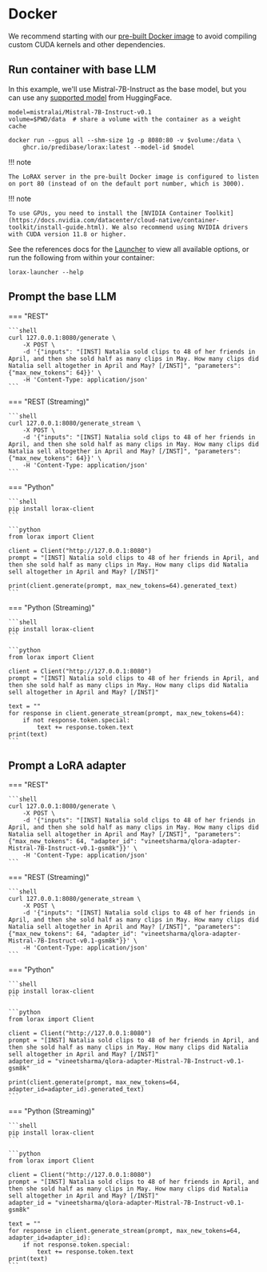 # Docker

We recommend starting with our [pre-built Docker image](https://ghcr.io/predibase/lorax) to avoid compiling custom CUDA kernels and other dependencies.

## Run container with base LLM

In this example, we'll use Mistral-7B-Instruct as the base model, but you can use any [supported model](../models/base_models.md) from HuggingFace.

```shell
model=mistralai/Mistral-7B-Instruct-v0.1
volume=$PWD/data  # share a volume with the container as a weight cache

docker run --gpus all --shm-size 1g -p 8080:80 -v $volume:/data \
    ghcr.io/predibase/lorax:latest --model-id $model
```
!!! note
    
    The LoRAX server in the pre-built Docker image is configured to listen on port 80 (instead of on the default port number, which is 3000).

!!! note
    
    To use GPUs, you need to install the [NVIDIA Container Toolkit](https://docs.nvidia.com/datacenter/cloud-native/container-toolkit/install-guide.html). We also recommend using NVIDIA drivers with CUDA version 11.8 or higher.

See the references docs for the [Launcher](../reference/launcher.md) to view all available options, or run the following from within your container:

```
lorax-launcher --help
```

## Prompt the base LLM

=== "REST"

    ```shell
    curl 127.0.0.1:8080/generate \
        -X POST \
        -d '{"inputs": "[INST] Natalia sold clips to 48 of her friends in April, and then she sold half as many clips in May. How many clips did Natalia sell altogether in April and May? [/INST]", "parameters": {"max_new_tokens": 64}}' \
        -H 'Content-Type: application/json'
    ```

=== "REST (Streaming)"

    ```shell
    curl 127.0.0.1:8080/generate_stream \
        -X POST \
        -d '{"inputs": "[INST] Natalia sold clips to 48 of her friends in April, and then she sold half as many clips in May. How many clips did Natalia sell altogether in April and May? [/INST]", "parameters": {"max_new_tokens": 64}}' \
        -H 'Content-Type: application/json'
    ```

=== "Python"

    ```shell
    pip install lorax-client
    ```

    ```python
    from lorax import Client

    client = Client("http://127.0.0.1:8080")
    prompt = "[INST] Natalia sold clips to 48 of her friends in April, and then she sold half as many clips in May. How many clips did Natalia sell altogether in April and May? [/INST]"

    print(client.generate(prompt, max_new_tokens=64).generated_text)
    ```

=== "Python (Streaming)"

    ```shell
    pip install lorax-client
    ```

    ```python
    from lorax import Client

    client = Client("http://127.0.0.1:8080")
    prompt = "[INST] Natalia sold clips to 48 of her friends in April, and then she sold half as many clips in May. How many clips did Natalia sell altogether in April and May? [/INST]"

    text = ""
    for response in client.generate_stream(prompt, max_new_tokens=64):
        if not response.token.special:
            text += response.token.text
    print(text)
    ```

## Prompt a LoRA adapter

=== "REST"

    ```shell
    curl 127.0.0.1:8080/generate \
        -X POST \
        -d '{"inputs": "[INST] Natalia sold clips to 48 of her friends in April, and then she sold half as many clips in May. How many clips did Natalia sell altogether in April and May? [/INST]", "parameters": {"max_new_tokens": 64, "adapter_id": "vineetsharma/qlora-adapter-Mistral-7B-Instruct-v0.1-gsm8k"}}' \
        -H 'Content-Type: application/json'
    ```

=== "REST (Streaming)"

    ```shell
    curl 127.0.0.1:8080/generate_stream \
        -X POST \
        -d '{"inputs": "[INST] Natalia sold clips to 48 of her friends in April, and then she sold half as many clips in May. How many clips did Natalia sell altogether in April and May? [/INST]", "parameters": {"max_new_tokens": 64, "adapter_id": "vineetsharma/qlora-adapter-Mistral-7B-Instruct-v0.1-gsm8k"}}' \
        -H 'Content-Type: application/json'
    ```

=== "Python"

    ```shell
    pip install lorax-client
    ```

    ```python
    from lorax import Client

    client = Client("http://127.0.0.1:8080")
    prompt = "[INST] Natalia sold clips to 48 of her friends in April, and then she sold half as many clips in May. How many clips did Natalia sell altogether in April and May? [/INST]"
    adapter_id = "vineetsharma/qlora-adapter-Mistral-7B-Instruct-v0.1-gsm8k"

    print(client.generate(prompt, max_new_tokens=64, adapter_id=adapter_id).generated_text)
    ```

=== "Python (Streaming)"

    ```shell
    pip install lorax-client
    ```

    ```python
    from lorax import Client

    client = Client("http://127.0.0.1:8080")
    prompt = "[INST] Natalia sold clips to 48 of her friends in April, and then she sold half as many clips in May. How many clips did Natalia sell altogether in April and May? [/INST]"
    adapter_id = "vineetsharma/qlora-adapter-Mistral-7B-Instruct-v0.1-gsm8k"

    text = ""
    for response in client.generate_stream(prompt, max_new_tokens=64, adapter_id=adapter_id):
        if not response.token.special:
            text += response.token.text
    print(text)
    ```
